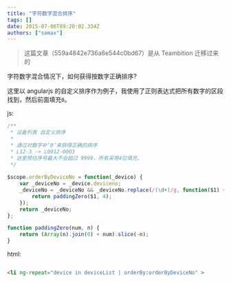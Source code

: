 ```yaml
---
title: "字符数字混合排序"
tags: []
date: 2015-07-06T09:20:02.334Z
authors: ["somax"]
---
```


> 这篇文章（559a4842e736a6e544c0bd67）是从 Teambition 迁移过来的

字符数字混合情况下，如何获得按数字正确排序?

这里以 angularjs 的自定义排序作为例子，我使用了正则表达式把所有数字的区段找到，然后前面填充`0`。

js:

```js
/**
 * 设备列表 自定义排序
 *
 * 通过对数字补‘0’来获得正确的排序
 * L12-3 -> L0012-0003 
 * 这里预估序号最大不会超过 9999，所有采用4位填充。
 */
 
$scope.orderByDeviceNo = function(_device) {
	var _deviceNo = _device.deviceno;
	_deviceNo = _deviceNo && _deviceNo.replace(/(\d+)/g, function($1) {
		return paddingZero($1, 4);
	});
	return _deviceNo;
};

function paddingZero(num, n) {
	return (Array(n).join(0) + num).slice(-n);
}
```


html:

```html

<li ng-repeat="device in deviceList | orderBy:orderByDeviceNo" >

```
